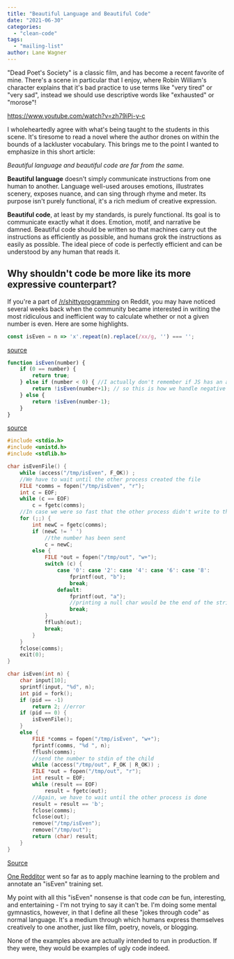 ```yaml
---
title: "Beautiful Language and Beautiful Code"
date: "2021-06-30"
categories: 
  - "clean-code"
tags: 
  - "mailing-list"
author: Lane Wagner
---
```


"Dead Poet's Society" is a classic film, and has become a recent favorite of mine. There's a scene in particular that I enjoy, where Robin William's character explains that it's bad practice to use terms like "very tired" or "very sad", instead we should use descriptive words like "exhausted" or "morose"!

https://www.youtube.com/watch?v=zh79iPi-y-c

I wholeheartedly agree with what's being taught to the students in this scene. It's tiresome to read a novel where the author drones on within the bounds of a lackluster vocabulary. This brings me to the point I wanted to emphasize in this short article:

_Beautiful language and beautiful code are far from the same._

**Beautiful language** doesn't simply communicate instructions from one human to another. Language well-used arouses emotions, illustrates scenery, exposes nuance, and can sing through rhyme and meter. Its purpose isn't purely functional, it's a rich medium of creative expression.

**Beautiful code**, at least by my standards, is purely functional. Its goal is to communicate exactly what it does. Emotion, motif, and narrative be damned. Beautiful code should be written so that machines carry out the instructions as efficiently as possible, and humans grok the instructions as easily as possible. The ideal piece of code is perfectly efficient and can be understood by any human that reads it.

## Why shouldn't code be more like its more expressive counterpart?

If you're a part of [/r/shittyprogramming](https://www.reddit.com/r/shittyprogramming/) on Reddit, you may have noticed several weeks back when the community became interested in writing the most ridiculous and inefficient way to calculate whether or not a given number is even. Here are some highlights.

```js
const isEven = n => 'x'.repeat(n).replace(/xx/g, '') === '';
```

[source](https://www.reddit.com/r/shittyprogramming/comments/ntzyg0/iseven_with_regex_in_javascript/)

```js
function isEven(number) {
	if (0 == number) {
		return true;
	} else if (number < 0) { //I actually don't remember if JS has an absolute value function,
		return !isEven(number+1); // so this is how we handle negative numbers
	} else {
		return !isEven(number-1);
	}
}
```

[source](https://www.reddit.com/r/shittyprogramming/comments/ntmmc6/my_own_iseven_submission/)

```C++
#include <stdio.h>
#include <unistd.h>
#include <stdlib.h>

char isEvenFile() {
	while (access("/tmp/isEven", F_OK)) ;
	//We have to wait until the other process created the file
	FILE *comms = fopen("/tmp/isEven", "r");
	int c = EOF;
	while (c == EOF)
		c = fgetc(comms);
	//In case we were so fast that the other process didn't write to the file
	for (;;) {
		int newC = fgetc(comms);
		if (newC != ' ')
			//the number has been sent
			c = newC;
		else {
			FILE *out = fopen("/tmp/out", "w+");
			switch (c) {
				case '0': case '2': case '4': case '6': case '8':
					fprintf(out, "b");
					break;
				default:
					fprintf(out, "a");
					//printing a null char would be the end of the string.
					break;
			}
			fflush(out);
			break;
		}
	}
	fclose(comms);
	exit(0);
}

char isEven(int n) {
	char input[10];
	sprintf(input, "%d", n);
	int pid = fork();
	if (pid == -1)
		return 2; //error
	if (pid == 0) {
		isEvenFile();
	}
	else {
		FILE *comms = fopen("/tmp/isEven", "w+");
		fprintf(comms, "%d ", n);
		fflush(comms);
		//send the number to stdin of the child
		while (access("/tmp/out", F_OK | R_OK)) ;
		FILE *out = fopen("/tmp/out", "r");
		int result = EOF;
		while (result == EOF)
			result = fgetc(out);
		//Again, we have to wait until the other process is done
		result = result == 'b';
		fclose(comms);
		fclose(out);
		remove("/tmp/isEven");
		remove("/tmp/out");
		return (char) result;
	}
}
```

[Source](https://www.reddit.com/r/shittyprogramming/comments/nsxeok/ultra_fast_iseven_function/)

[One Redditor](https://www.reddit.com/r/shittyprogramming/comments/nxsxcy/iseven_training_data/) went so far as to apply machine learning to the problem and annotate an "isEven" training set.

My point with all this "isEven" nonsense is that code _can_ be fun, interesting, and entertaining - I'm not trying to say it can't be. I'm doing some mental gymnastics, however, in that I define all these "jokes through code" as normal language. It's a medium through which humans express themselves creatively to one another, just like film, poetry, novels, or blogging.

None of the examples above are actually intended to run in production. If they were, they would be examples of ugly code indeed.

